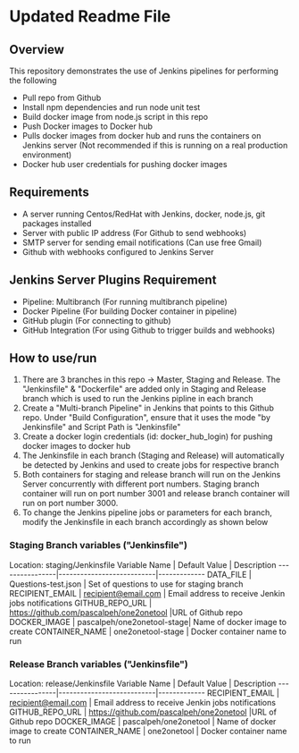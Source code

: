 # Updated Readme File

## Overview
This repository demonstrates the use of Jenkins pipelines for performing the following
* Pull repo from Github
* Install npm dependencies and run node unit test
* Build docker image from node.js script in this repo
* Push Docker images to Docker hub
* Pulls docker images from docker hub and runs the containers on Jenkins server (Not recommended if this is running on a real production environment)
* Docker hub user credentials for pushing docker images

## Requirements
* A server running Centos/RedHat with Jenkins, docker, node.js, git packages installed
* Server with public IP address (For Github to send webhooks)
* SMTP server for sending email notifications (Can use free Gmail)
* Github with webhooks configured to Jenkins Server

## Jenkins Server Plugins Requirement
* Pipeline: Multibranch (For running multibranch pipeline)
* Docker Pipeline (For building Docker container in pipeline)
* GitHub plugin (For connecting to github)
* GitHub Integration (For using Github to trigger builds and webhooks)

## How to use/run
1. There are 3 branches in this repo -> Master, Staging and Release. The "Jenkinsfile" & "Dockerfile" are added only in Staging and Release branch which is used to run the Jenkins pipline in each branch
2. Create a "Multi-branch Pipeline" in Jenkins that points to this Github repo. Under "Build Configuration", ensure that it uses the mode "by Jenkinsfile" and Script Path is "Jenkinsfile"
3. Create a docker login credentials (id: docker_hub_login) for pushing docker images to docker hub
4. The Jenkinsfile in each branch (Staging and Release) will automatically be detected by Jenkins and used to create jobs for respective branch
5. Both containers for staging and release branch will run on the Jenkins Server concurrently with different port numbers. Staging branch container will run on port number 3001 and release branch container will run on port number 3000.
6. To change the Jenkins pipeline jobs or parameters for each branch, modify the Jenkinsfile in each branch accordingly as shown below


### Staging Branch variables ("Jenkinsfile")
Location: staging/Jenkinsfile
Variable Name   | Default Value             | Description
----------------|---------------------------|-------------
DATA_FILE       | Questions-test.json       | Set of questions to use for staging branch
RECIPIENT_EMAIL | recipient@email.com       | Email address to receive Jenkin jobs notifications
GITHUB_REPO_URL | https://github.com/pascalpeh/one2onetool |URL of Github repo
DOCKER_IMAGE    | pascalpeh/one2onetool-stage| Name of docker image to create
CONTAINER_NAME  | one2onetool-stage         | Docker container name to run


### Release Branch variables ("Jenkinsfile")
Location: release/Jenkinsfile
Variable Name   | Default Value             | Description
----------------|---------------------------|-------------
RECIPIENT_EMAIL | recipient@email.com       | Email address to receive Jenkin jobs notifications
GITHUB_REPO_URL | https://github.com/pascalpeh/one2onetool |URL of Github repo
DOCKER_IMAGE    | pascalpeh/one2onetool     | Name of docker image to create
CONTAINER_NAME  | one2onetool               | Docker container name to run
